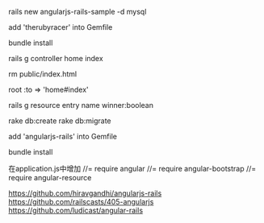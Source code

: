 rails new angularjs-rails-sample -d mysql

add 'therubyracer' into Gemfile

bundle install

rails g controller home index

rm public/index.html

root :to => 'home#index'

rails g resource entry name winner:boolean

rake db:create
rake db:migrate

add 'angularjs-rails' into Gemfile

bundle install

在application.js中增加
//= require angular
//= require angular-bootstrap
//= require angular-resource



https://github.com/hiravgandhi/angularjs-rails
https://github.com/railscasts/405-angularjs
https://github.com/ludicast/angular-rails
